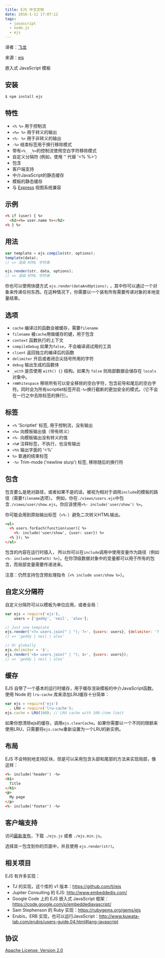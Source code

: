 ```yaml
---
title: EJS 中文文档
date: 2016-1-11 17:07:12
tags:
  - javascript
  - node.js
  - ejs
---
```


译者：[飞龙](https://github.com/wizardforcel)

来源：[ejs](https://github.com/mde/ejs)

<!--more-->

嵌入式 JavaScript 模板


## 安装

```bash
$ npm install ejs
```

## 特性

  * `<% %>` 用于控制流
  * `<%= %>` 用于转义的输出
  * `<%- %>` 用于非转义的输出
  * `-%>` 结束标签用于换行移除模式
  * 带有`<%_ _%>`的控制流使用空白字符移除模式
  * 自定义分隔符 (例如，使用 '<? ?>' 代替 '<% %>')
  * 包含
  * 客户端支持
  * 中介JavaScript的静态缓存
  * 模板的静态缓存
  * 与 [Express](http://expressjs.com) 视图系统兼容

## 示例

```html
<% if (user) { %>
  <h2><%= user.name %></h2>
<% } %>
```

## 用法

```javascript
var template = ejs.compile(str, options);
template(data);
// => 渲染 HTML 字符串

ejs.render(str, data, options);
// => 渲染 HTML 字符串
```

你也可以使用快捷方式 `ejs.render(dataAndOptions);` ，其中你可以通过一个对象来传递任何东西。在这种情况下，你需要以一个装有所有需要传递对象的本地变量结束。

## 选项

  - `cache`           编译过的函数会被缓存，需要`filename`
  - `filename`        被`cache`用做缓存的键，用于包含
  - `context`         函数执行的上下文
  - `compileDebug`    如果为`false`，不会编译调试用的工具
  - `client`          返回独立的编译后的函数
  - `delimiter`       开启或者闭合尖括号所用的字符
  - `debug`           输出生成的函数体
  - `_with`           是否使用 `with() {}` 结构。如果为 `false` 则局部数据会储存在 `locals` 对象中。
  - `rmWhitespace`    移除所有可以安全移除的空白字符，包含前导和尾后的空白字符。同时会为所有scriptlet标签开启`-%>`换行截断的更加安全的模式。（它不会在一行之中去除标签的换行）。

## 标签

  - `<%`              'Scriptlet' 标签, 用于控制流，没有输出
  - `<%=`             向模板输出值（带有转义）
  - `<%-`             向模板输出没有转义的值
  - `<%#`             注释标签，不执行，也没有输出
  - `<%%`             输出字面的 '<%'
  - `%>`              普通的结束标签
  - `-%>`             Trim-mode ('newline slurp') 标签, 移除随后的换行符

## 包含

包含要么是绝对路径，或者如果不是的话，被视为相对于调用`include`的模板的路径（需要`filename`选项）。 例如，你在`./views/users.ejs`中包含`./views/user/show.ejs`，你应该使用`<%- include('user/show') %>`。

你可能会用到原始输出标签（`<%-`）避免二次转义HTML输出。

```html
<ul>
  <% users.forEach(function(user){ %>
    <%- include('user/show', {user: user}) %>
  <% }); %>
</ul>
```

包含的内容在运行时插入， 所以你可以在`include`调用中使用变量作为路径（例如`<%- include(somePath) %>`）。在你顶级数据对象中的变量都可以用于所有的包含，而局部变量需要传递进来。

注意：仍然支持包含预处理指令（`<% include user/show %>`）。

## 自定义分隔符

自定义分隔符可以以模板为单位应用，或者全局：

```javascript
var ejs = require('ejs'),
    users = ['geddy', 'neil', 'alex'];

// Just one template
ejs.render('<?= users.join(" | "); ?>', {users: users}, {delimiter: '?'});
// => 'geddy | neil | alex'

// Or globally
ejs.delimiter = '$';
ejs.render('<$= users.join(" | "); $>', {users: users});
// => 'geddy | neil | alex'
```

## 缓存

EJS 自带了一个基本的运行时缓存，用于缓存渲染模板的中介JavaScript函数。使用 Node 的 `lru-cache` 库来添加LRU缓存十分简单：

```javascript
var ejs = require('ejs')
  , LRU = require('lru-cache');
ejs.cache = LRU(100); // LRU cache with 100-item limit
```

如果你想清除ejs的缓存，调用`ejs.clearCache`。如果你需要以一个不同的限额来使用LRU，只需要将`ejs.cache`重新设置为一个LRU的新实例。

## 布局

EJS 不会特别地支持区块，但是可以采用包含头部和尾部的方法来实现局部，像这样：


```html
<%- include('header') -%>
<h1>
  Title
</h1>
<p>
  My page
</p>
<%- include('footer') -%>
```

## 客户端支持

访问[最新发布](https://github.com/mde/ejs/releases/latest)，下载
`./ejs.js` 或者 `./ejs.min.js`。

选择其一包含到你的页面中，并且使用 `ejs.render(str)`。

## 相关项目

EJS 有许多实现：

 * TJ 的实现，这个库的 v1 版本：https://github.com/tj/ejs
 * Jupiter Consulting 的 EJS: http://www.embeddedjs.com/
 * Google Code 上的 EJS 嵌入式 JavaScript 框架：https://code.google.com/p/embeddedjavascript/
 * Sam Stephenson 的 Ruby 实现：https://rubygems.org/gems/ejs
 * Erubis，ERB 实现，也可以运行JavaScript：http://www.kuwata-lab.com/erubis/users-guide.04.html#lang-javascript

## 协议

[Apache License, Version 2.0](http://www.apache.org/licenses/LICENSE-2.0>)




